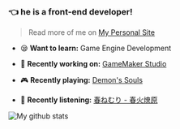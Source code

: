 ### 👈 he is a front-end developer!

> Read more of me on [My Personal Site](https://mongkii.com/)

- 😪 **Want to learn:** Game Engine Development

- 👷 **Recently working on:** [GameMaker Studio](https://gamemaker.io/)
- 🎮 **Recently playing:** [Demon's Souls](https://www.playstation.com/en-us/games/demons-souls/)
- 🙉 **Recently listening:** [春ねむり - 春火燎原](https://open.spotify.com/album/0PuAbMj3Q0pg3XuNTYY9yM)
>
![My github stats](https://github-readme-stats.vercel.app/api?username=mongkii&show_icons=true&title_color=1e8603&text_color=68b587&icon_color=b7d364)

<!--
**Mongkii/Mongkii** is a ✨ _special_ ✨ repository because its `README.md` (this file) appears on your GitHub profile.

Here are some ideas to get you started:

- 🔭 I’m currently working on ...
- 🌱 I’m currently learning ...
- 👯 I’m looking to collaborate on ...
- 🤔 I’m looking for help with ...
- 💬 Ask me about ...
- 📫 How to reach me: ...
- 😄 Pronouns: ...
- ⚡ Fun fact: ...
-->
